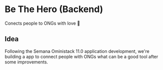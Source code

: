 # Be The Hero (Backend)
Conects people to ONGs with love 🚀

## Idea
Following the Semana Oministack 11.0 application development, we're building a app to connect people with ONGs what can be a good tool after some improvements.

